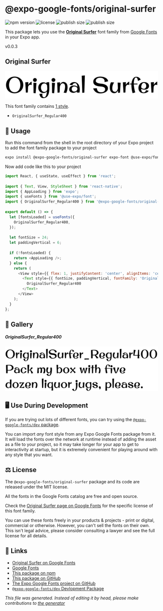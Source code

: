 # @expo-google-fonts/original-surfer

![npm version](https://flat.badgen.net/npm/v/@expo-google-fonts/original-surfer)
![license](https://flat.badgen.net/github/license/expo/google-fonts)
![publish size](https://flat.badgen.net/packagephobia/install/@expo-google-fonts/original-surfer)
![publish size](https://flat.badgen.net/packagephobia/publish/@expo-google-fonts/original-surfer)

This package lets you use the [**Original Surfer**](https://fonts.google.com/specimen/Original+Surfer) font family from [Google Fonts](https://fonts.google.com/) in your Expo app.

v0.0.3

## Original Surfer

![Original Surfer](./font-family.png)

This font family contains [1 style](#gallery).

- `OriginalSurfer_Regular400`

## 🔡 Usage

Run this command from the shell in the root directory of your Expo project to add the font family package to your project
```sh
expo install @expo-google-fonts/original-surfer expo-font @use-expo/font
```

Now add code like this to your project
```js
import React, { useState, useEffect } from 'react';

import { Text, View, StyleSheet } from 'react-native';
import { AppLoading } from 'expo';
import { useFonts } from '@use-expo/font';
import { OriginalSurfer_Regular400 } from '@expo-google-fonts/original-surfer';

export default () => {
  let [fontsLoaded] = useFonts({
    OriginalSurfer_Regular400,
  });

  let fontSize = 24;
  let paddingVertical = 6;

  if (!fontsLoaded) {
    return <AppLoading />;
  } else {
    return (
      <View style={{ flex: 1, justifyContent: 'center', alignItems: 'center' }}>
        <Text style={{ fontSize, paddingVertical, fontFamily: 'OriginalSurfer_Regular400' }}>
          OriginalSurfer_Regular400
        </Text>
      </View>
    );
  }
};

```

## 📖 Gallery

##### OriginalSurfer_Regular400
![OriginalSurfer_Regular400](./433a93a4934c3d3f80f80041f426946c8347e4e210da65e9a8adff9d70180e23.ttf.png)


## 🖥️ Use During Development

If you are trying out lots of different fonts, you can try using the [`@expo-google-fonts/dev` package](https://github.com/expo/google-fonts/tree/master/font-packages/dev#readme).

You can import *any* font style from any Expo Google Fonts package from it. It will load the fonts
over the network at runtime instead of adding the asset as a file to your project, so it may take longer
for your app to get to interactivity at startup, but it is extremely convenient
for playing around with any style that you want.

## ⚖️ License

The `@expo-google-fonts/original-surfer` package and its code are released under the MIT license.

All the fonts in the Google Fonts catalog are free and open source.

Check the [Original Surfer page on Google Fonts](https://fonts.google.com/specimen/Original+Surfer) for the specific license of this font family.

You can use these fonts freely in your products & projects - print or digital, commercial or otherwise. However, you can't sell the fonts on their own. This isn't legal advice, please consider consulting a lawyer and see the full license for all details.

## 🔗 Links

- [Original Surfer on Google Fonts](https://fonts.google.com/specimen/Original+Surfer)
- [Google Fonts](https://fonts.google.com/)
- [This package on npm](https://www.npmjs.com/package/@expo-google-fonts/original-surfer)
- [This package on GitHub](https://github.com/expo/google-fonts/tree/master/font-packages/original-surfer)
- [The Expo Google Fonts project on GitHub](https://github.com/expo/google-fonts)
- [`@expo-google-fonts/dev` Devlopment Package](https://github.com/expo/google-fonts/tree/master/font-packages/dev)


*This file was generated. Instead of editing it by head, please make contributions to [the generator](https://github.com/expo/google-fonts/tree/master/packages/generator)*
